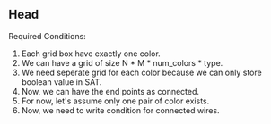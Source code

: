 ## Head

Required Conditions:
1. Each grid box have exactly one color.
2. We can have a grid of size N * M * num_colors * type.
3. We need seperate grid for each color because we can only store boolean value in SAT.
4. Now, we can have the end points as connected.
5. For now, let's assume only one pair of color exists.
6. Now, we need to write condition for connected wires.